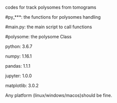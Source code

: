 codes for track polysomes from tomograms

#py_***: the functions for polysomes handling

#main.py: the main script to call functions

#polysome: the polysome Class

python: 3.6.7

numpy: 1.16.1

pandas: 1.1.1

jupyter: 1.0.0

matplotlib: 3.0.2

Any platform (linux/windows/macos)should be fine.